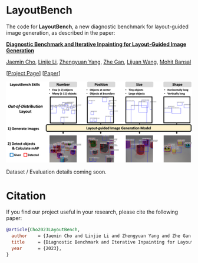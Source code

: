 
# LayoutBench

The code for **LayoutBench**, a new diagnostic benchmark for layout-guided image generation, as described in the paper:

**[Diagnostic Benchmark and Iterative Inpainting for Layout-Guided Image Generation](https://layoutbench.github.io/)**

[Jaemin Cho](https://j-min.io),
[Linjie Li](https://www.microsoft.com/en-us/research/people/linjli/),
[Zhengyuan Yang](https://zyang-ur.github.io/),
[Zhe Gan](https://zhegan27.github.io/),
[Lijuan Wang](https://www.microsoft.com/en-us/research/people/lijuanw/),
[Mohit Bansal](https://www.cs.unc.edu/~mbansal/)

[[Project Page](https://layoutbench.github.io/)]
[[Paper](https://arxiv.org/abs/2304.06671)]



<img src="./assets/task_overview.png" width=1000px>


Dataset / Evaluation details coming soon.


# Citation

If you find our project useful in your research, please cite the following paper:

```bibtex
@article{Cho2023LayoutBench,
  author    = {Jaemin Cho and Linjie Li and Zhengyuan Yang and Zhe Gan and Lijuan Wang and Mohit Bansal},
  title     = {Diagnostic Benchmark and Iterative Inpainting for Layout-Guided Image Generation},
  year      = {2023},
}
```
